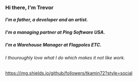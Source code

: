 ### Hi there, I'm Trevor 
##### I'm a father,  a developer and an artist. 
##### I'm a managing partner at Ping Software USA. 
##### I'm a Warehouse Manager at Flagpoles ETC.

###### I thouroughly love what I do which makes it not like work.






https://img.shields.io/github/followers/tkamin72?style=social
